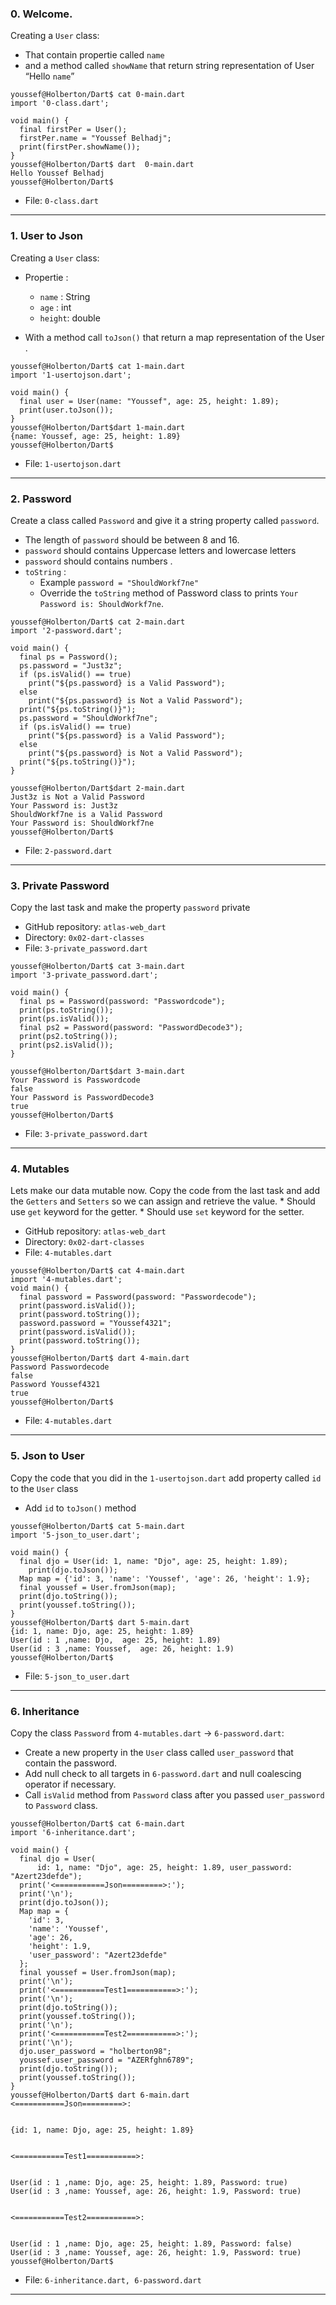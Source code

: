 ###  0. Welcome.

Creating a `User` class:

* That contain propertie called `name`
* and a method called `showName` that return string representation of User “Hello `name`”


```
youssef@Holberton/Dart$ cat 0-main.dart
import '0-class.dart';

void main() {
  final firstPer = User();
  firstPer.name = "Youssef Belhadj";
  print(firstPer.showName());
}
youssef@Holberton/Dart$ dart  0-main.dart
Hello Youssef Belhadj
youssef@Holberton/Dart$

```
- File: `0-class.dart`
---
###  1. User to Json

Creating a `User` class:

* Propertie :


	+ `name` : String
	+ `age` : int
	+ `height`: double
* With a method call `toJson()` that return a map representation of the User .


```
youssef@Holberton/Dart$ cat 1-main.dart
import '1-usertojson.dart';

void main() {
  final user = User(name: "Youssef", age: 25, height: 1.89);
  print(user.toJson());
}
youssef@Holberton/Dart$dart 1-main.dart
{name: Youssef, age: 25, height: 1.89}
youssef@Holberton/Dart$

```
- File: `1-usertojson.dart`
---
###  2. Password

Create a class called `Password` and give it a string property called `password`.

* The length of `password` should be between 8 and 16.
* `password` should contains Uppercase letters and lowercase letters
* `password` should contains numbers .
* `toString` :
	+ Example `password = "ShouldWorkf7ne"`
	+ Override the `toString` method of Password class to prints `Your Password is: ShouldWorkf7ne`.


```
youssef@Holberton/Dart$ cat 2-main.dart
import '2-password.dart';

void main() {
  final ps = Password();
  ps.password = "Just3z";
  if (ps.isValid() == true)
    print("${ps.password} is a Valid Password");
  else
    print("${ps.password} is Not a Valid Password");
  print("${ps.toString()}");
  ps.password = "ShouldWorkf7ne";
  if (ps.isValid() == true)
    print("${ps.password} is a Valid Password");
  else
    print("${ps.password} is Not a Valid Password");
  print("${ps.toString()}");
}

youssef@Holberton/Dart$dart 2-main.dart
Just3z is Not a Valid Password
Your Password is: Just3z
ShouldWorkf7ne is a Valid Password
Your Password is: ShouldWorkf7ne
youssef@Holberton/Dart$

```
- File: `2-password.dart`
---
###  3. Private Password

Copy the last task and make the property `password` private 

* GitHub repository: `atlas-web_dart`
* Directory: `0x02-dart-classes`
* File: `3-private_password.dart`


```
youssef@Holberton/Dart$ cat 3-main.dart
import '3-private_password.dart';

void main() {
  final ps = Password(password: "Passwordcode");
  print(ps.toString());
  print(ps.isValid());
  final ps2 = Password(password: "PasswordDecode3");
  print(ps2.toString());
  print(ps2.isValid());
}

youssef@Holberton/Dart$dart 3-main.dart
Your Password is Passwordcode
false
Your Password is PasswordDecode3
true
youssef@Holberton/Dart$

```
- File: `3-private_password.dart`
---
###  4. Mutables

Lets make our data mutable now. Copy the code from the last task and add the `Getters` and `Setters` so we can assign and retrieve the value.
\* Should use `get` keyword for the getter.
\* Should use `set` keyword for the setter.

* GitHub repository: `atlas-web_dart`
* Directory: `0x02-dart-classes`
* File: `4-mutables.dart`


```
youssef@Holberton/Dart$ cat 4-main.dart
import '4-mutables.dart';
void main() {
  final password = Password(password: "Passwordecode");
  print(password.isValid());
  print(password.toString());
  password.password = "Youssef4321";
  print(password.isValid());
  print(password.toString());
}
youssef@Holberton/Dart$ dart 4-main.dart
Password Passwordecode
false
Password Youssef4321
true
youssef@Holberton/Dart$

```
- File: `4-mutables.dart`
---
###  5. Json to User

Copy the code that you did in the `1-usertojson.dart` add property called `id` to the `User` class

* Add `id` to `toJson()` method


```
youssef@Holberton/Dart$ cat 5-main.dart
import '5-json_to_user.dart';

void main() {
  final djo = User(id: 1, name: "Djo", age: 25, height: 1.89);
    print(djo.toJson());
  Map map = {'id': 3, 'name': 'Youssef', 'age': 26, 'height': 1.9};
  final youssef = User.fromJson(map);
  print(djo.toString());
  print(youssef.toString());
}
youssef@Holberton/Dart$ dart 5-main.dart 
{id: 1, name: Djo, age: 25, height: 1.89}
User(id : 1 ,name: Djo,  age: 25, height: 1.89)
User(id : 3 ,name: Youssef,  age: 26, height: 1.9)
youssef@Holberton/Dart$

```
- File: `5-json_to_user.dart`
---
###  6. Inheritance

Copy the class `Password` from `4-mutables.dart` -> `6-password.dart`:

* Create a new property in the `User` class called `user_password` that contain the password.
* Add null check to all targets in `6-password.dart` and null coalescing operator if necessary.
* Call `isValid` method from `Password` class after you passed `user_password` to `Password` class.


```
youssef@Holberton/Dart$ cat 6-main.dart
import '6-inheritance.dart';

void main() {
  final djo = User(
      id: 1, name: "Djo", age: 25, height: 1.89, user_password: "Azert23defde");
  print('<===========Json=========>:');
  print('\n');
  print(djo.toJson());
  Map map = {
    'id': 3,
    'name': 'Youssef',
    'age': 26,
    'height': 1.9,
    'user_password': "Azert23defde"
  };
  final youssef = User.fromJson(map);
  print('\n');
  print('<===========Test1===========>:');
  print('\n');
  print(djo.toString());
  print(youssef.toString());
  print('\n');
  print('<===========Test2===========>:');
  print('\n');
  djo.user_password = "holberton98";
  youssef.user_password = "AZERfghn6789";
  print(djo.toString());
  print(youssef.toString());
}
youssef@Holberton/Dart$ dart 6-main.dart
<===========Json=========>:


{id: 1, name: Djo, age: 25, height: 1.89}


<===========Test1===========>:


User(id : 1 ,name: Djo, age: 25, height: 1.89, Password: true)
User(id : 3 ,name: Youssef, age: 26, height: 1.9, Password: true)


<===========Test2===========>:


User(id : 1 ,name: Djo, age: 25, height: 1.89, Password: false)
User(id : 3 ,name: Youssef, age: 26, height: 1.9, Password: true)
youssef@Holberton/Dart$

```
- File: `6-inheritance.dart, 6-password.dart`
---

